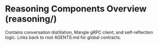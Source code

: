# Reasoning Components Overview (reasoning/)

Contains conversation distillation, Mangle gRPC client, and self-reflection logic. Links back to root AGENTS.md for global contracts.
